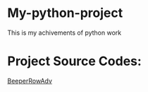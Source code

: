 # My-python-project
This is my achivements of python work
# Project Source Codes:
[BeeperRowAdv](BeeperRowAdv.py)
